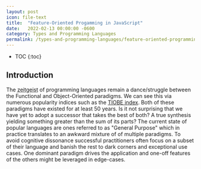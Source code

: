 ```yaml
---
layout: post
icon: file-text
title:  "Feature-Oriented Progamming in JavaScript"
date:   2022-02-13 00:00:00 -0600
category: Types and Programming Languages
permalink: /types-and-programming-languages/feature-oriented-programming-in-javascript
---
```


* TOC
{:toc}

## Introduction

The <abbr title="The spirit of the times">zeitgeist</abbr> of programming languages remain a
dance/struggle between the Functional and Object-Oriented paradigms. We can see this via numerous
popularity indices such as the [TIOBE index](https://www.tiobe.com/tiobe-index/). Both of these paradigms
have existed for at least 50 years. Is it not surprising that we have yet to adopt a successor that takes
the best of both? A true synthesis yielding something greater than the sum of its parts? The current
state of popular languages are ones referred to as "General Purpose" which in practice translates to
an awkward mixture of of multiple paradigms. To avoid cognitive dissonance successful practitioners often
focus on a subset of their language and banish the rest to dark corners and exceptional use cases. One
dominant paradigm drives the application and one-off features of the others might be leveraged in edge-cases.

<!--
In this article I will show you: the essence of these two paradigms, why they aren't directly compatible,
design patterns each uses to exceed its limitations, and a proper synthesis of both which introduces a new
programming paradigm.
-->

<!--
## Functional Programming

In Functional Programming (FP) the most important idea is mapping inputs to outputs: a function. Programs
consist of functional abstractions, compositions, and applications. They are first-class entities that can be passed as arguments and returned as results. While this sounds simple there is not a single language
representing this paradigm. It is a nation with many tribes. Some emphasize
[Lazy-Evaluation](https://en.wikipedia.org/wiki/Lazy_evaluation) and others
[Eager-Evaluation](https://en.wikipedia.org/wiki/Evaluation_strategy#Eager_evaluation). There are also
debates over allowing side-effects such as assignment or not, nuances of syntax, and many more differences. Representative languages of this paradigm include: Haskell, Racket, and F#.

Here is an example functional program in JavaScript for calculating fibonacci numbers:

```js
const fib = (n) => {
    if(n < 2)
        return n
    else
        return fib(n - 1) + fib(n - 2)
}

fib(12) // 144
```

## Object-Oriented Programming

Object-Oriented Programming (OOP) could be said to be all about "objects" but sadly this paradigm suffers
from significant Balkanization where the warring tribes of languages differ in many aspects in more
significant ways than Functional Programming does. Even the term OOP itself is debated.

The best definition I have found is from the textbook
[Types and Programming Languages](https://www.cis.upenn.edu/~bcpierce/tapl/) by Benjamin Pierce:

An Object-Oriented Programming language often (but not always) has the following features:

1. Multiple representations: The object dictates what code is executed, often at runtime using dynamic dispatch
2. Encapsulation: Hiding of internal representation and providing a limited interface for access.
3. Subtyping: Interface sharing
4. Inheritance: Implementation sharing of shared interfaces. Generally done through classes or delegation
5. Open recursion: The ability of a method to refer to other methods of itself before/after they are defined.
(keyword `this` in JavaScript, `self` in Python, `my` in Perl, etc.)

Representative languages of this paradigm vary wildly. Some of the pillars of this paradigm include:
Smalltalk, Self, Eiffel, BETA, Modula-3

Here is an example object-oriented program in JavaScript for calculating fibonacci numbers:

```js
class Int {
    constructor(n) { this.n = n }

    fib() {
        if(this.n < 2)
            return this.n
        else
            return new Int(this.n - 1).fib() + new Int(this.n - 2).fib()
    }
}

new Int(12).fib() // 144
```

## The Expression Problem

To state it another way:

In Functional Programming I have an operation (a function) and when provided a context (data as an argument)
I can derive a result.

In Object-Oriented Programming I have a context (an object) and when an operation (a method) is chosen I can
derive a result.

These approaches are [dual](https://en.wikipedia.org/wiki/Duality_(mathematics)) to one another and can express
the same algorithms in their own way, though not necessarily as efficiently depending on the details.

So why not just pick one of the two paradigms and be done with the whole affair?

### Hutton's Razor

## Final Tagless

## Object Algebras

## Synthesis: Feature Oriented Programming

## Conclusion

## References

- https://oleksandrmanzyuk.wordpress.com/2014/06/18/from-object-algebras-to-finally-tagless-interpreters-2/
- https://www.haskellforall.com/2021/01/the-visitor-pattern-is-essentially-same.html
- http://w3future.com/weblog/stories/2008/06/16/adtinjs.xml

## Further Reading

- [Objects Have Failed](https://web.archive.org/web/20060115002041/https://www.dreamsongs.com/ObjectsHaveFailedNarrative.html)
- [Objects have not failed](https://web.archive.org/web/20181220100301/https://www.dreamsongs.com/ObjectsHaveNotFailedNarr.html)
- [Why Functional Programming Matters](https://www.cse.chalmers.se/~rjmh/Papers/whyfp.pdf)
- [Why calculating is better than scheming](https://www.cs.kent.ac.uk/people/staff/dat/miranda/wadler87.pdf)
- [Hutton's Razor(s)](https://jfdm.github.io/post/2019-12-04-Razor.html)
- [Constructors Considered Harmful](https://gbracha.blogspot.com/2007/06/constructors-considered-harmful.html)
- [Object Initialization and Construction Revisited](https://gbracha.blogspot.com/2007/08/object-initialization-and-construction.html)

-->
<!--
```ts
type Exp = Lit | Add
type Lit = { tag: 'Lit', value: number }
type Add = { tag: 'Add', left: Exp, right: Exp }

const evaluate = (exp: Exp): number => 
    exp.tag == 'Lit' ? exp.value :
    evaluate(exp.left) + evaluate(exp.right)

// 7 = 4 + (2 + 1)
const expSeven: Exp = { tag: 'Add', 
    left: { tag: 'Lit', value: 4 },
    right: { tag: 'Add', 
        left: { tag: 'Lit', value: 2 },
        right: { tag: 'Lit', value: 1 }
    }
}

// 7
const seven = evaluate(expSeven)
```

## Introduction

At the time of this writing Object-Oriented Programming (OOP) remains the [most popular](https://www.tiobe.com/tiobe-index/) paradigm.
Following closely behind are number of functional programming languages. This state of affairs should not be surprising as both approaches have delivered
us from a [quagmire](https://en.wikipedia.org/wiki/Software_crisis) of
[spaghetti code](https://en.wikipedia.org/wiki/Spaghetti_code) and near insurmountable engineering problems of the time. As our
ambitions have grown and our projects more sophisticated the limits of these two paradigms become increasingly apparent. Surprisingly these limitations
continue to be uncommon knowledge among these languages' practitioners.

## Hutton's Razor

{TODO}

## The Limits of Object Oriented Programming

```typescript
// Data types
interface IExpType { }
interface ILitType extends IExpType { value: number }
interface IAddType extends IExpType { left: IExpType, right: IExpType }

// Data "Constructors" (aka Introduction rules)
class Lit implements ILitType { 
    constructor(public value: number) { }
}
class Add implements IAddType {
    constructor(public left: IExpType, public right: IExpType) { }
}

// Expression instance. 4 + (2 + 1)
let expSeven: IExpType = new Add(new Lit(4), new Add(new Lit(2), new Lit(1)))
```

{TODO}

## The Limits of Functional Programming

```typescript
// Data types
type ExpType = LitType | AddType
type LitType = { _brand: 'Lit', value: number }
type AddType = { _brand: 'Add', left: ExpType, right: ExpType }

// Data "Constructors" (aka Introduction rules)
function Lit(value: number): LitType { 
    return { _brand: 'Lit', value }
}
function Add(left: ExpType, right: ExpType): AddType {
    return { _brand: 'Add', left, right }
}

// Expression instance. 4 + (2 + 1)
let expSeven: ExpType = Add(Lit(4), Add(Lit(2), Lit(1)))
```

{TODO}

## A Dual Constraint

{TODO}

## What Lies Beyond

{TODO}

## Further Reading

* [Objects Have Not Failed](https://www.dreamsongs.com/ObjectsHaveNotFailedNarr.html)
* [Objects Have Failed](https://www.dreamsongs.com/ObjectsHaveFailedNarrative.html)
* [Why Functional Programming Matters](https://www.cs.kent.ac.uk/people/staff/dat/miranda/whyfp90.pdf)

## Notes

* https://www.ibm.com/developerworks/java/library/j-clojure-protocols/index.html?ca=drs-
* https://www.slideshare.net/rlaemmel/the-expression-problem-as-part-of-the-the-ptt-lecture
* https://duckduckgo.com/?q=%22The+Expression+Problem%22+in+prolog&t=brave&ia=web
* https://duckduckgo.com/?q=%22The+Expression+Problem%22+in+SQL&t=brave&ia=web
* https://jfdm.github.io/post/2019-12-04-Razor.html
* https://medium.com/javascript-scene/abstract-data-types-and-the-software-crisis-671ea7fc72e7
* https://en.wikipedia.org/wiki/Software_crisis
* https://en.wikipedia.org/wiki/Object-oriented_programming
* Show the trade-off table
  * How does that change if visitor pattern is used?
    * Design Patterns are bug reports against your language
* "closures are a poor man's objects" --Christian Queinnec
* "objects are a poor man's closures" --Norman Adams
* Objects and closures are equivalent
* "Objects are state data with attached behavior; Closures are behaviors with attached state data" -- Peter Norvig
* "A closure is an object that supports exactly one method: ‘apply’" --Guy Steele
* "A closure is an object with a single method, an object is a closure with multiple methods. -- Erik Meijer "
* Closure:
  * A lexical environment
  * Free variables in that environment

https://secure.wikimedia.org/wikipedia/en/wiki/Closure_%28computer_science%29 

====================================================================================

## The Limits of Expressiveness

TODO: ...

The expression problem for a language has five requirements:

1. Define and extend both data variants and operations
2. Strong Static typing
3. No modification or duplication of existing code
4. Separate compilation and type checking
5. The ability to compose independent extensions

The classic example to work with this is referred to as "Hutton's Razor"
which is simply a language consisting only of integers and addition.

=========================

...

A little more verbose than needed in both examples but you can see how they
align in intent.

Using these two representations as a starting point we can start to extend it.

First by adding a new operation "evaluate". For the Functional approach this is
trivial:

```typescript
// Operation type
type EvalType = (exp: ExpType) => number

// Data "Destructor" (aka Elimination rule)
let evaluate: EvalType = (exp: ExpType) => 
    exp._brand == 'Lit' ? exp.value :
    exp._brand == 'Add' ? evaluate(exp.left) + evaluate(exp.right) :
    NaN

// evaluate(4 + (2 + 1)) => 7
let seven: number = evaluate(expSeven)
```

So far so good. Now let's try the same in the OO style:

-->